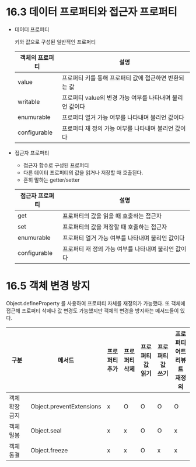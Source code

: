 # 16.3 데이터 프로퍼티와 접근자 프로퍼티
- 데이터 프로퍼티
  
  키와 값으로 구성된 일반적인 프로퍼티

  | 객체의 프로퍼티     | 설명                                 |
  |--------------|------------------------------------|
  | value        | 프로퍼티 키를 통해 프로퍼티 값에 접근하면 반환되는 값     |
  | writable     | 프로퍼티 value의 변경 가능 여부를 나타내며 불리언 값이다 |
  | enumurable   | 프로퍼티 열거 가능 여부를 나타내며 불리언 값이다        |
  | configurable | 프로퍼티 재 정의 가능 여부를 나타내며 불리언 값이다      |

 

- 접근자 프로퍼티
  - 접근자 함수로 구성된 프로퍼티
  - 다른 데이터 프로퍼티의 값을 읽거나 저장할 때 호출된다.
  - 흔히 말하는 getter/setter
    
   | 접근자 프로퍼티     | 설명                            |
    |--------------|-------------------------------|
    | get          | 프로퍼티의 값을 읽을 때 호출하는 접근자        |
    | set          | 프로퍼티의 값을 저장할 때 호출하는 접근자       |
    | enumurable   | 프로퍼티 열거 가능 여부를 나타내며 불리언 값이다   |
    | configurable | 프로퍼티 재 정의 가능 여부를 나타내며 불리언 값이다 |


# 16.5 객체 변경 방지
Object.defineProperty 를 사용하여 프로퍼티 자체를 재정의가 가능했다.
또 객체에 접근해 프로퍼티 삭제나 값 변경도 가능했지만 객체의 변경을 방지하는 메서드들이 있다.

| 구분       | 메서드                      | 프로퍼티<br/> 추가 | 프로퍼티<br/> 삭제 | 프로퍼티<br> 값 읽기 | 프로퍼티<br> 값 쓰기 | 프로퍼티<br/>어트리뷰트<br/> 재정의 |
|----------|--------------------------|--------------|--------------|---------------|---------------|-------------------------|
| 객체 확장 금지 | Object.preventExtensions | x            | O            | O          | O          | O                    |
| 객체 밀봉    | Object.seal              | x            | x            | O          | O          | x                       |
| 객체 동결    | Object.freeze            | x            | x            | O             | x             | x                       |